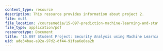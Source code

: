 ```yaml
---
content_type: resource
description: This resource provides information about project 2.
file: null
file_location: /coursemedia/15-097-prediction-machine-learning-and-statistics-spring-2012/ade34baea92a97d2df4491faa6e8aa2b_MIT15_097S12_proj2.pdf
file_type: application/pdf
resourcetype: Document
title: '15.097 Student Project: Security Analysis using Machine Learning'
uid: ade34bae-a92a-97d2-df44-91faa6e8aa2b
---
```

